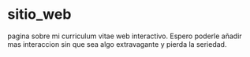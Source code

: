 # sitio_web
pagina sobre mi curriculum vitae web interactivo.
Espero poderle añadir mas interaccion sin que sea algo extravagante y pierda la seriedad.
